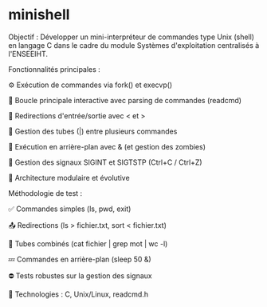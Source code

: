 # minishell
Objectif : Développer un mini-interpréteur de commandes type Unix (shell) en langage C dans le cadre du module Systèmes d'exploitation centralisés à l'ENSEEIHT.

Fonctionnalités principales :

⚙️ Exécution de commandes via fork() et execvp()

🔁 Boucle principale interactive avec parsing de commandes (readcmd)

📁 Redirections d'entrée/sortie avec < et >

🔗 Gestion des tubes (|) entre plusieurs commandes

👻 Exécution en arrière-plan avec & (et gestion des zombies)

🚫 Gestion des signaux SIGINT et SIGTSTP (Ctrl+C / Ctrl+Z)

🧩 Architecture modulaire et évolutive


Méthodologie de test :

✅ Commandes simples (ls, pwd, exit)

📤 Redirections (ls > fichier.txt, sort < fichier.txt)

🔗 Tubes combinés (cat fichier | grep mot | wc -l)

💤 Commandes en arrière-plan (sleep 50 &)

⛔ Tests robustes sur la gestion des signaux


📄 Technologies : C, Unix/Linux, readcmd.h
